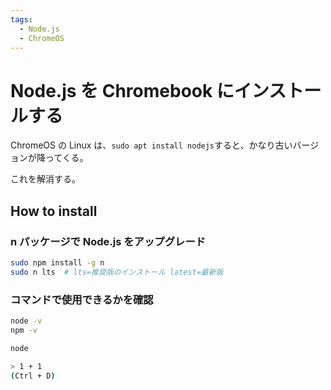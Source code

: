 ```yaml
---
tags:
  - Node.js
  - ChromeOS
---
```


# Node.js を Chromebook にインストールする

ChromeOS の Linux は、`sudo apt install nodejs`すると、かなり古いバージョンが降ってくる。

これを解消する。

## How to install

### n パッケージで Node.js をアップグレード

```bash
sudo npm install -g n
sudo n lts  # lts=推奨版のインストール latest=最新版
```

### コマンドで使用できるかを確認

```bash
node -v
npm -v

node

> 1 + 1
(Ctrl + D)
```

